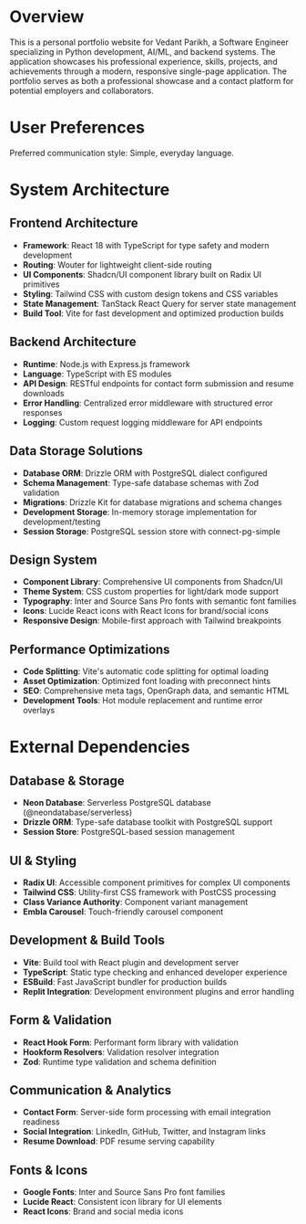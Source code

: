 # Overview

This is a personal portfolio website for Vedant Parikh, a Software Engineer specializing in Python development, AI/ML, and backend systems. The application showcases his professional experience, skills, projects, and achievements through a modern, responsive single-page application. The portfolio serves as both a professional showcase and a contact platform for potential employers and collaborators.

# User Preferences

Preferred communication style: Simple, everyday language.

# System Architecture

## Frontend Architecture
- **Framework**: React 18 with TypeScript for type safety and modern development
- **Routing**: Wouter for lightweight client-side routing
- **UI Components**: Shadcn/UI component library built on Radix UI primitives
- **Styling**: Tailwind CSS with custom design tokens and CSS variables
- **State Management**: TanStack React Query for server state management
- **Build Tool**: Vite for fast development and optimized production builds

## Backend Architecture
- **Runtime**: Node.js with Express.js framework
- **Language**: TypeScript with ES modules
- **API Design**: RESTful endpoints for contact form submission and resume downloads
- **Error Handling**: Centralized error middleware with structured error responses
- **Logging**: Custom request logging middleware for API endpoints

## Data Storage Solutions
- **Database ORM**: Drizzle ORM with PostgreSQL dialect configured
- **Schema Management**: Type-safe database schemas with Zod validation
- **Migrations**: Drizzle Kit for database migrations and schema changes
- **Development Storage**: In-memory storage implementation for development/testing
- **Session Storage**: PostgreSQL session store with connect-pg-simple

## Design System
- **Component Library**: Comprehensive UI components from Shadcn/UI
- **Theme System**: CSS custom properties for light/dark mode support
- **Typography**: Inter and Source Sans Pro fonts with semantic font families
- **Icons**: Lucide React icons with React Icons for brand/social icons
- **Responsive Design**: Mobile-first approach with Tailwind breakpoints

## Performance Optimizations
- **Code Splitting**: Vite's automatic code splitting for optimal loading
- **Asset Optimization**: Optimized font loading with preconnect hints
- **SEO**: Comprehensive meta tags, OpenGraph data, and semantic HTML
- **Development Tools**: Hot module replacement and runtime error overlays

# External Dependencies

## Database & Storage
- **Neon Database**: Serverless PostgreSQL database (@neondatabase/serverless)
- **Drizzle ORM**: Type-safe database toolkit with PostgreSQL support
- **Session Store**: PostgreSQL-based session management

## UI & Styling
- **Radix UI**: Accessible component primitives for complex UI components
- **Tailwind CSS**: Utility-first CSS framework with PostCSS processing
- **Class Variance Authority**: Component variant management
- **Embla Carousel**: Touch-friendly carousel component

## Development & Build Tools
- **Vite**: Build tool with React plugin and development server
- **TypeScript**: Static type checking and enhanced developer experience
- **ESBuild**: Fast JavaScript bundler for production builds
- **Replit Integration**: Development environment plugins and error handling

## Form & Validation
- **React Hook Form**: Performant form library with validation
- **Hookform Resolvers**: Validation resolver integration
- **Zod**: Runtime type validation and schema definition

## Communication & Analytics
- **Contact Form**: Server-side form processing with email integration readiness
- **Social Integration**: LinkedIn, GitHub, Twitter, and Instagram links
- **Resume Download**: PDF resume serving capability

## Fonts & Icons
- **Google Fonts**: Inter and Source Sans Pro font families
- **Lucide React**: Consistent icon library for UI elements
- **React Icons**: Brand and social media icons